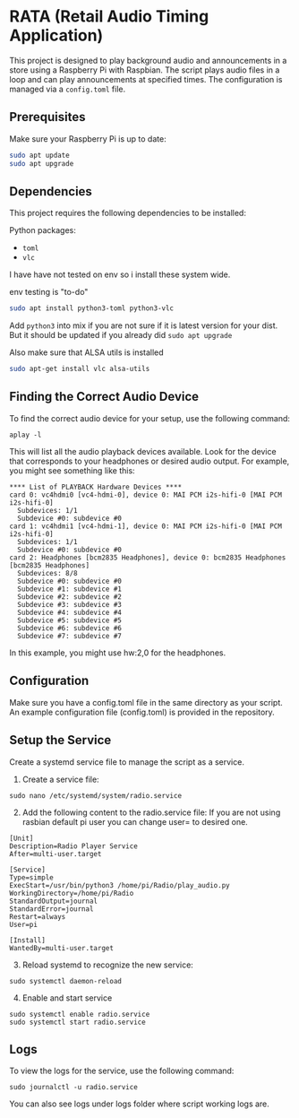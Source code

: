 # RATA (Retail Audio Timing Application) 

This project is designed to play background audio and announcements in a store using a Raspberry Pi with Raspbian. The script plays audio files in a loop and can play announcements at specified times. The configuration is managed via a `config.toml` file.

## Prerequisites

Make sure your Raspberry Pi is up to date:

```sh
sudo apt update
sudo apt upgrade
```
## Dependencies
This project requires the following dependencies to be installed:

Python packages:
   - `toml`
   - `vlc`

I have have not tested on env so i install these system wide.

env testing is "to-do"
```sh
sudo apt install python3-toml python3-vlc
```
Add `python3` into mix if you are not sure if it is latest version for your dist.
But it should be updated if you already did `sudo apt upgrade`

Also make sure that ALSA utils is installed
```sh
sudo apt-get install vlc alsa-utils
```

## Finding the Correct Audio Device

To find the correct audio device for your setup, use the following command:
```
aplay -l
```

This will list all the audio playback devices available. Look for the device that corresponds to your headphones or desired audio output. For example, you might see something like this:

```
**** List of PLAYBACK Hardware Devices ****
card 0: vc4hdmi0 [vc4-hdmi-0], device 0: MAI PCM i2s-hifi-0 [MAI PCM i2s-hifi-0]
  Subdevices: 1/1
  Subdevice #0: subdevice #0
card 1: vc4hdmi1 [vc4-hdmi-1], device 0: MAI PCM i2s-hifi-0 [MAI PCM i2s-hifi-0]
  Subdevices: 1/1
  Subdevice #0: subdevice #0
card 2: Headphones [bcm2835 Headphones], device 0: bcm2835 Headphones [bcm2835 Headphones]
  Subdevices: 8/8
  Subdevice #0: subdevice #0
  Subdevice #1: subdevice #1
  Subdevice #2: subdevice #2
  Subdevice #3: subdevice #3
  Subdevice #4: subdevice #4
  Subdevice #5: subdevice #5
  Subdevice #6: subdevice #6
  Subdevice #7: subdevice #7
```
In this example, you might use hw:2,0 for the headphones.

## Configuration

Make sure you have a config.toml file in the same directory as your script. An example configuration file (config.toml) is provided in the repository.

## Setup the Service

Create a systemd service file to manage the script as a service.

1. Create a service file:
```
sudo nano /etc/systemd/system/radio.service
```
2. Add the following content to the radio.service file:
If you are not using rasbian default pi user you can change user= to desired one.
```
[Unit]
Description=Radio Player Service
After=multi-user.target

[Service]
Type=simple
ExecStart=/usr/bin/python3 /home/pi/Radio/play_audio.py
WorkingDirectory=/home/pi/Radio
StandardOutput=journal
StandardError=journal
Restart=always
User=pi

[Install]
WantedBy=multi-user.target
```
3. Reload systemd to recognize the new service:
```
sudo systemctl daemon-reload
```
4. Enable and start service
```
sudo systemctl enable radio.service
sudo systemctl start radio.service
```
## Logs
To view the logs for the service, use the following command:
```
sudo journalctl -u radio.service
```
You can also see logs under logs folder where script working logs are.
